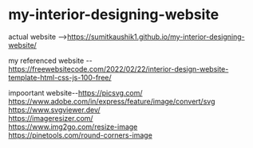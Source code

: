 # my-interior-designing-website

actual website  -->https://sumitkaushik1.github.io/my-interior-designing-website/

my referenced  website --  https://freewebsitecode.com/2022/02/22/interior-design-website-template-html-css-js-100-free/



impoortant website--https://picsvg.com/  <br>
https://www.adobe.com/in/express/feature/image/convert/svg <br>
https://www.svgviewer.dev/ <br>
https://imageresizer.com/ <br>
https://www.img2go.com/resize-image <br>
https://pinetools.com/round-corners-image <br>
